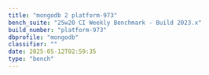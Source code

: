 ```yaml
---
title: "mongodb 2 platform-973"
bench_suite: "25w20 CI Weekly Benchmark - Build 2023.x"
build_number: "platform-973"
dbprofile: "mongodb"
classifier: ""
date: 2025-05-12T02:59:35
type: "bench"
---
```

